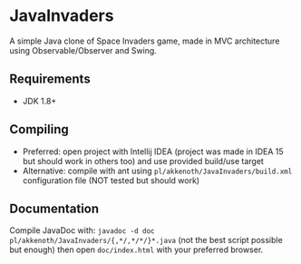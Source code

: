 # JavaInvaders
A simple Java clone of Space Invaders game, made in MVC architecture using Observable/Observer and Swing.

## Requirements
* JDK 1.8+

## Compiling
* Preferred: open project with Intellij IDEA (project was made in IDEA 15 but should work in others too) and use provided build/use target
* Alternative: compile with ant using `pl/akkenoth/JavaInvaders/build.xml` configuration file (NOT tested but should work)

## Documentation
Compile JavaDoc with:
```javadoc -d doc pl/akkenoth/JavaInvaders/{,*/,*/*/}*.java```
(not the best script possible but enough) then open `doc/index.html` with your preferred browser.
